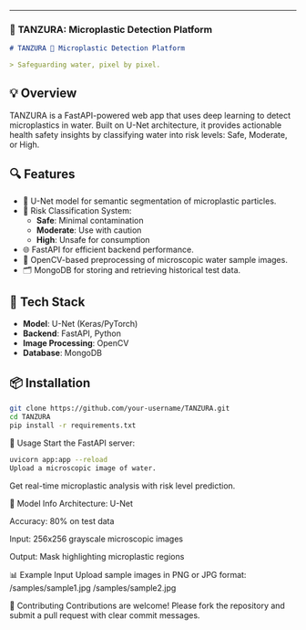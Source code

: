 
---

### 🌊 **TANZURA: Microplastic Detection Platform**

```markdown
# TANZURA 🌊 Microplastic Detection Platform

> Safeguarding water, pixel by pixel.
```
## 💡 Overview

TANZURA is a FastAPI-powered web app that uses deep learning to detect microplastics in water. Built on U-Net architecture, it provides actionable health safety insights by classifying water into risk levels: Safe, Moderate, or High.

## 🔍 Features

- 🔬 U-Net model for semantic segmentation of microplastic particles.
- 🚦 Risk Classification System:
  - **Safe**: Minimal contamination
  - **Moderate**: Use with caution
  - **High**: Unsafe for consumption
- 🌐 FastAPI for efficient backend performance.
- 🧪 OpenCV-based preprocessing of microscopic water sample images.
- 🗂️ MongoDB for storing and retrieving historical test data.

## 🔧 Tech Stack

- **Model**: U-Net (Keras/PyTorch)
- **Backend**: FastAPI, Python
- **Image Processing**: OpenCV
- **Database**: MongoDB

## 📦 Installation
```bash
git clone https://github.com/your-username/TANZURA.git
cd TANZURA
pip install -r requirements.txt
```

🚀 Usage
Start the FastAPI server:

```bash
uvicorn app:app --reload
Upload a microscopic image of water.
```

Get real-time microplastic analysis with risk level prediction.

🧠 Model Info
Architecture: U-Net

Accuracy: 80% on test data

Input: 256x256 grayscale microscopic images

Output: Mask highlighting microplastic regions


📊 Example Input
Upload sample images in PNG or JPG format:
/samples/sample1.jpg
/samples/sample2.jpg



🤝 Contributing
Contributions are welcome! Please fork the repository and submit a pull request with clear commit messages.
